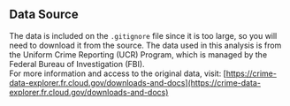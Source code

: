 ## Data Source

The data is included on the `.gitignore` file since it is too large, so you will need to download it from the source.
The data used in this analysis is from the Uniform Crime Reporting (UCR) Program, which is managed by the Federal Bureau of Investigation (FBI).  
For more information and access to the original data, visit: [https://crime-data-explorer.fr.cloud.gov/downloads-and-docs](https://crime-data-explorer.fr.cloud.gov/downloads-and-docs)
